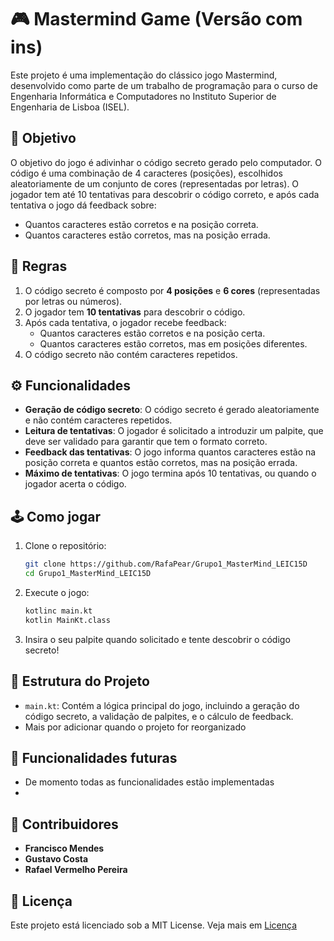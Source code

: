 # 🎮 Mastermind Game (Versão com ins)

Este projeto é uma implementação do clássico jogo Mastermind, desenvolvido como parte de um trabalho de programação para o curso de Engenharia Informática e Computadores no Instituto Superior de Engenharia de Lisboa (ISEL).

## 🎯 Objetivo

O objetivo do jogo é adivinhar o código secreto gerado pelo computador. O código é uma combinação de 4 caracteres (posições), escolhidos aleatoriamente de um conjunto de cores (representadas por letras). O jogador tem até 10 tentativas para descobrir o código correto, e após cada tentativa o jogo dá feedback sobre:

- Quantos caracteres estão corretos e na posição correta.
- Quantos caracteres estão corretos, mas na posição errada.

## 📜 Regras

1. O código secreto é composto por **4 posições** e **6 cores** (representadas por letras ou números).
2. O jogador tem **10 tentativas** para descobrir o código.
3. Após cada tentativa, o jogador recebe feedback:
    - Quantos caracteres estão corretos e na posição certa.
    - Quantos caracteres estão corretos, mas em posições diferentes.
4. O código secreto não contém caracteres repetidos.

## ⚙️ Funcionalidades

- **Geração de código secreto**: O código secreto é gerado aleatoriamente e não contém caracteres repetidos.
- **Leitura de tentativas**: O jogador é solicitado a introduzir um palpite, que deve ser validado para garantir que tem o formato correto.
- **Feedback das tentativas**: O jogo informa quantos caracteres estão na posição correta e quantos estão corretos, mas na posição errada.
- **Máximo de tentativas**: O jogo termina após 10 tentativas, ou quando o jogador acerta o código.

## 🕹️ Como jogar

1. Clone o repositório:
   ```bash
   git clone https://github.com/RafaPear/Grupo1_MasterMind_LEIC15D
   cd Grupo1_MasterMind_LEIC15D   

2. Execute o jogo:
    ```bash
    kotlinc main.kt
    kotlin MainKt.class

3. Insira o seu palpite quando solicitado e tente descobrir o código secreto!

## 📂 Estrutura do Projeto

- `main.kt`: Contém a lógica principal do jogo, incluindo a geração do código secreto, a validação de palpites, e o cálculo de feedback.
- Mais por adicionar quando o projeto for reorganizado

## 🚀 Funcionalidades futuras
- De momento todas as funcionalidades estão implementadas
- 
## 👥 Contribuidores
- **Francisco Mendes**
- **Gustavo Costa**
- **Rafael Vermelho Pereira**

## 📄 Licença
Este projeto está licenciado sob a MIT License. Veja mais em [Licença](LICENSE.md)

